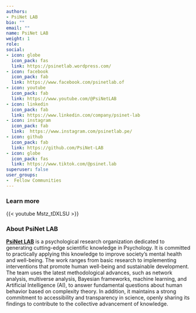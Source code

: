 ```yaml
---
authors:
- PsiNet LAB
bio: ""
email: ""
name: PsiNet LAB
weight: 1
role: 
social:
- icon: globe
  icon_pack: fas
  link: https://psinetlab.wordpress.com/
- icon: facebook
  icon_pack: fab
  link: https://www.facebook.com/psinetlab.of
- icon: youtube
  icon_pack: fab
  link: https://www.youtube.com/@PsiNetLAB
- icon: linkedin
  icon_pack: fab
  link: https://www.linkedin.com/company/psinet-lab
- icon: instagram
  icon_pack: fab
  link:  https://www.instagram.com/psinetlab.pe/
- icon: github
  icon_pack: fab
  link: https://github.com/PsiNet-LAB
- icon: globe
  icon_pack: fas
  link: https://www.tiktok.com/@psinet.lab
superuser: false
user_groups:
-  Fellow Communities
---
```


### Learn more

{{< youtube Mstz_tDXLSU >}} 

### About PsiNet LAB

**[PsiNet LAB](https://psinetlab.wordpress.com/)** is a psychological research organization dedicated to generating cutting-edge scientific knowledge in Psychology. It is committed to practically applying this knowledge to improve society’s mental health and well-being. The work ranges from basic research to implementing interventions that promote human well-being and sustainable development. The team uses the latest methodological advances, such as network analysis, multiverse analysis, Bayesian frameworks, machine learning, and Artificial Intelligence (AI), to answer fundamental questions about human behavior based on complexity theory. In addition, it maintains a strong commitment to accessibility and transparency in science, openly sharing its findings to contribute to the collective advancement of knowledge.
